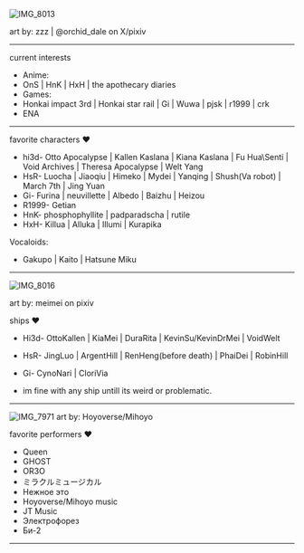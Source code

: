 ![IMG_8013](https://github.com/user-attachments/assets/da1475d4-73c6-40e5-9740-3ccdb4ac4c55)

art by: zzz | @orchid_dale on X/pixiv
-- -- --
current interests
- Anime:
- OnS | HnK | HxH | the apothecary diaries
- Games:
- Honkai impact 3rd | Honkai star rail | Gi | Wuwa | pjsk | r1999 | crk
- ENA
-- -- --
favorite characters ♥
- hi3d- Otto Apocalypse | Kallen Kaslana | Kiana Kaslana | Fu Hua\Senti | Void Archives | Theresa Apocalypse | Welt Yang
- HsR- Luocha | Jiaoqiu | Himeko | Mydei | Yanqing | Shush(Va robot) | March 7th | Jing Yuan
- Gi- Furina | neuvillette | Albedo | Baizhu | Heizou
- R1999- Getian
- HnK- phosphophyllite | padparadscha | rutile
- HxH- Killua | Alluka | Illumi | Kurapika

Vocaloids:
- Gakupo | Kaito | Hatsune Miku
-- -- --
![IMG_8016](https://github.com/user-attachments/assets/1be05b27-5831-455d-bc3b-9c8d0190d2d9)

art by: meimei on pixiv

ships ♥
- Hi3d- OttoKallen | KiaMei | DuraRita | KevinSu/KevinDrMei | VoidWelt 
- HsR- JingLuo | ArgentHill | RenHeng(before death) | PhaiDei | RobinHill
- Gi- CynoNari | CloriVia

- im fine with any ship untill its weird or problematic.
-- -- --
![IMG_7971](https://github.com/user-attachments/assets/a27559f8-39a9-46ff-834e-d0fa052069b2)
art by: Hoyoverse/Mihoyo

favorite performers ♥
- Queen
- GHOST
- OR3O
- ミラクルミュージカル
- Нежное это
- Hoyoverse/Mihoyo music
- JT Music
- Электрофорез
- Би-2
-- -- --
<!---]
ChU-0u/ChU-0u is a ✨ special ✨ repository because its `README.md` (this file) appears on your GitHub profile.
You can click the Preview link to take a look at your changes.
--->

